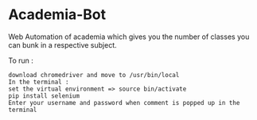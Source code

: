 # Academia-Bot
Web Automation of academia which gives you the number of classes you can bunk in a respective subject.

To run : 

    download chromedriver and move to /usr/bin/local
    In the terminal : 
    set the virtual environment => source bin/activate
    pip install selenium
    Enter your username and password when comment is popped up in the terminal
